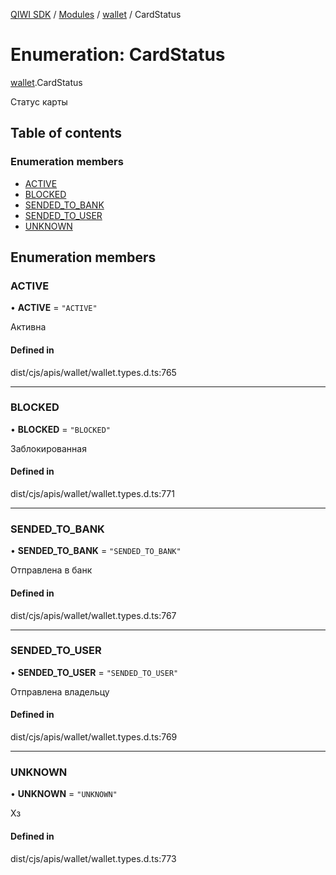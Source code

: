 [QIWI SDK](../README.md) / [Modules](../modules.md) / [wallet](../modules/wallet.md) / CardStatus

# Enumeration: CardStatus

[wallet](../modules/wallet.md).CardStatus

Статус карты

## Table of contents

### Enumeration members

- [ACTIVE](wallet.CardStatus.md#active)
- [BLOCKED](wallet.CardStatus.md#blocked)
- [SENDED\_TO\_BANK](wallet.CardStatus.md#sended_to_bank)
- [SENDED\_TO\_USER](wallet.CardStatus.md#sended_to_user)
- [UNKNOWN](wallet.CardStatus.md#unknown)

## Enumeration members

### ACTIVE

• **ACTIVE** = `"ACTIVE"`

Активна

#### Defined in

dist/cjs/apis/wallet/wallet.types.d.ts:765

___

### BLOCKED

• **BLOCKED** = `"BLOCKED"`

Заблокированная

#### Defined in

dist/cjs/apis/wallet/wallet.types.d.ts:771

___

### SENDED\_TO\_BANK

• **SENDED\_TO\_BANK** = `"SENDED_TO_BANK"`

Отправлена в банк

#### Defined in

dist/cjs/apis/wallet/wallet.types.d.ts:767

___

### SENDED\_TO\_USER

• **SENDED\_TO\_USER** = `"SENDED_TO_USER"`

Отправлена владельцу

#### Defined in

dist/cjs/apis/wallet/wallet.types.d.ts:769

___

### UNKNOWN

• **UNKNOWN** = `"UNKNOWN"`

Хз

#### Defined in

dist/cjs/apis/wallet/wallet.types.d.ts:773
